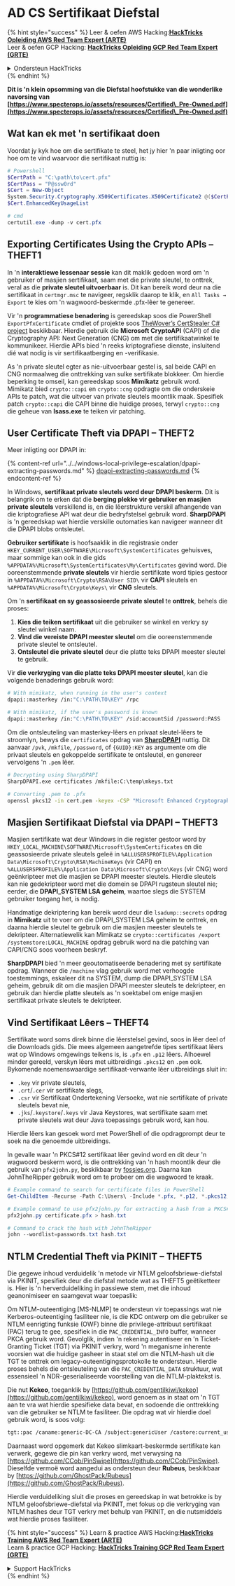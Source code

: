 # AD CS Sertifikaat Diefstal

{% hint style="success" %}
Leer & oefen AWS Hacking:<img src="/.gitbook/assets/arte.png" alt="" data-size="line">[**HackTricks Opleiding AWS Red Team Expert (ARTE)**](https://training.hacktricks.xyz/courses/arte)<img src="/.gitbook/assets/arte.png" alt="" data-size="line">\
Leer & oefen GCP Hacking: <img src="/.gitbook/assets/grte.png" alt="" data-size="line">[**HackTricks Opleiding GCP Red Team Expert (GRTE)**<img src="/.gitbook/assets/grte.png" alt="" data-size="line">](https://training.hacktricks.xyz/courses/grte)

<details>

<summary>Ondersteun HackTricks</summary>

* Kyk na die [**subskripsie planne**](https://github.com/sponsors/carlospolop)!
* **Sluit aan by die** 💬 [**Discord groep**](https://discord.gg/hRep4RUj7f) of die [**telegram groep**](https://t.me/peass) of **volg** ons op **Twitter** 🐦 [**@hacktricks\_live**](https://twitter.com/hacktricks\_live)**.**
* **Deel hacking truuks deur PRs in te dien na die** [**HackTricks**](https://github.com/carlospolop/hacktricks) en [**HackTricks Cloud**](https://github.com/carlospolop/hacktricks-cloud) github repos.

</details>
{% endhint %}

**Dit is 'n klein opsomming van die Diefstal hoofstukke van die wonderlike navorsing van [https://www.specterops.io/assets/resources/Certified\_Pre-Owned.pdf](https://www.specterops.io/assets/resources/Certified\_Pre-Owned.pdf)**


## Wat kan ek met 'n sertifikaat doen

Voordat jy kyk hoe om die sertifikate te steel, het jy hier 'n paar inligting oor hoe om te vind waarvoor die sertifikaat nuttig is:
```powershell
# Powershell
$CertPath = "C:\path\to\cert.pfx"
$CertPass = "P@ssw0rd"
$Cert = New-Object
System.Security.Cryptography.X509Certificates.X509Certificate2 @($CertPath, $CertPass)
$Cert.EnhancedKeyUsageList

# cmd
certutil.exe -dump -v cert.pfx
```
## Exporting Certificates Using the Crypto APIs – THEFT1

In 'n **interaktiewe lessenaar sessie** kan dit maklik gedoen word om 'n gebruiker of masjien sertifikaat, saam met die private sleutel, te onttrek, veral as die **private sleutel uitvoerbaar** is. Dit kan bereik word deur na die sertifikaat in `certmgr.msc` te navigeer, regsklik daarop te klik, en `All Tasks → Export` te kies om 'n wagwoord-beskermde .pfx-lêer te genereer.

Vir 'n **programmatiese benadering** is gereedskap soos die PowerShell `ExportPfxCertificate` cmdlet of projekte soos [TheWover’s CertStealer C# project](https://github.com/TheWover/CertStealer) beskikbaar. Hierdie gebruik die **Microsoft CryptoAPI** (CAPI) of die Cryptography API: Next Generation (CNG) om met die sertifikaatwinkel te kommunikeer. Hierdie APIs bied 'n reeks kriptografiese dienste, insluitend dié wat nodig is vir sertifikaatberging en -verifikasie.

As 'n private sleutel egter as nie-uitvoerbaar gestel is, sal beide CAPI en CNG normaalweg die onttrekking van sulke sertifikate blokkeer. Om hierdie beperking te omseil, kan gereedskap soos **Mimikatz** gebruik word. Mimikatz bied `crypto::capi` en `crypto::cng` opdragte om die onderskeie APIs te patch, wat die uitvoer van private sleutels moontlik maak. Spesifiek patch `crypto::capi` die CAPI binne die huidige proses, terwyl `crypto::cng` die geheue van **lsass.exe** te teiken vir patching.

## User Certificate Theft via DPAPI – THEFT2

Meer inligting oor DPAPI in:

{% content-ref url="../../windows-local-privilege-escalation/dpapi-extracting-passwords.md" %}
[dpapi-extracting-passwords.md](../../windows-local-privilege-escalation/dpapi-extracting-passwords.md)
{% endcontent-ref %}

In Windows, **sertifikaat private sleutels word deur DPAPI beskerm**. Dit is belangrik om te erken dat die **berging plekke vir gebruiker en masjien private sleutels** verskillend is, en die lêerstrukture verskil afhangende van die kriptografiese API wat deur die bedryfstelsel gebruik word. **SharpDPAPI** is 'n gereedskap wat hierdie verskille outomaties kan navigeer wanneer dit die DPAPI blobs ontsleutel.

**Gebruiker sertifikate** is hoofsaaklik in die registrasie onder `HKEY_CURRENT_USER\SOFTWARE\Microsoft\SystemCertificates` gehuisves, maar sommige kan ook in die gids `%APPDATA%\Microsoft\SystemCertificates\My\Certificates` gevind word. Die ooreenstemmende **private sleutels** vir hierdie sertifikate word tipies gestoor in `%APPDATA%\Microsoft\Crypto\RSA\User SID\` vir **CAPI** sleutels en `%APPDATA%\Microsoft\Crypto\Keys\` vir **CNG** sleutels.

Om 'n **sertifikaat en sy geassosieerde private sleutel** te **onttrek**, behels die proses:

1. **Kies die teiken sertifikaat** uit die gebruiker se winkel en verkry sy sleutel winkel naam.
2. **Vind die vereiste DPAPI meester sleutel** om die ooreenstemmende private sleutel te ontsleutel.
3. **Ontsleutel die private sleutel** deur die platte teks DPAPI meester sleutel te gebruik.

Vir **die verkryging van die platte teks DPAPI meester sleutel**, kan die volgende benaderings gebruik word:
```bash
# With mimikatz, when running in the user's context
dpapi::masterkey /in:"C:\PATH\TO\KEY" /rpc

# With mimikatz, if the user's password is known
dpapi::masterkey /in:"C:\PATH\TO\KEY" /sid:accountSid /password:PASS
```
Om die ontsleuteling van masterkey-lêers en privaat sleutel-lêers te stroomlyn, bewys die `certificates` opdrag van [**SharpDPAPI**](https://github.com/GhostPack/SharpDPAPI) nuttig. Dit aanvaar `/pvk`, `/mkfile`, `/password`, of `{GUID}:KEY` as argumente om die privaat sleutels en gekoppelde sertifikate te ontsleutel, en genereer vervolgens 'n `.pem` lêer.
```bash
# Decrypting using SharpDPAPI
SharpDPAPI.exe certificates /mkfile:C:\temp\mkeys.txt

# Converting .pem to .pfx
openssl pkcs12 -in cert.pem -keyex -CSP "Microsoft Enhanced Cryptographic Provider v1.0" -export -out cert.pfx
```
## Masjien Sertifikaat Diefstal via DPAPI – THEFT3

Masjien sertifikate wat deur Windows in die register gestoor word by `HKEY_LOCAL_MACHINE\SOFTWARE\Microsoft\SystemCertificates` en die geassosieerde private sleutels geleë in `%ALLUSERSPROFILE%\Application Data\Microsoft\Crypto\RSA\MachineKeys` (vir CAPI) en `%ALLUSERSPROFILE%\Application Data\Microsoft\Crypto\Keys` (vir CNG) word geënkripteer met die masjien se DPAPI meester sleutels. Hierdie sleutels kan nie gedekripteer word met die domein se DPAPI rugsteun sleutel nie; eerder, die **DPAPI_SYSTEM LSA geheim**, waartoe slegs die SYSTEM gebruiker toegang het, is nodig.

Handmatige dekriptering kan bereik word deur die `lsadump::secrets` opdrag in **Mimikatz** uit te voer om die DPAPI_SYSTEM LSA geheim te onttrek, en daarna hierdie sleutel te gebruik om die masjien meester sleutels te dekripteer. Alternatiewelik kan Mimikatz se `crypto::certificates /export /systemstore:LOCAL_MACHINE` opdrag gebruik word na die patching van CAPI/CNG soos voorheen beskryf.

**SharpDPAPI** bied 'n meer geoutomatiseerde benadering met sy sertifikate opdrag. Wanneer die `/machine` vlag gebruik word met verhoogde toestemmings, eskaleer dit na SYSTEM, dump die DPAPI_SYSTEM LSA geheim, gebruik dit om die masjien DPAPI meester sleutels te dekripteer, en gebruik dan hierdie platte sleutels as 'n soektabel om enige masjien sertifikaat private sleutels te dekripteer.

## Vind Sertifikaat Lêers – THEFT4

Sertifikate word soms direk binne die lêerstelsel gevind, soos in lêer deel of die Downloads gids. Die mees algemeen aangetrefde tipes sertifikaat lêers wat op Windows omgewings teikens is, is `.pfx` en `.p12` lêers. Alhoewel minder gereeld, verskyn lêers met uitbreidings `.pkcs12` en `.pem` ook. Bykomende noemenswaardige sertifikaat-verwante lêer uitbreidings sluit in:
- `.key` vir private sleutels,
- `.crt`/`.cer` vir sertifikate slegs,
- `.csr` vir Sertifikaat Ondertekening Versoeke, wat nie sertifikate of private sleutels bevat nie,
- `.jks`/`.keystore`/`.keys` vir Java Keystores, wat sertifikate saam met private sleutels wat deur Java toepassings gebruik word, kan hou.

Hierdie lêers kan gesoek word met PowerShell of die opdragprompt deur te soek na die genoemde uitbreidings.

In gevalle waar 'n PKCS#12 sertifikaat lêer gevind word en dit deur 'n wagwoord beskerm word, is die onttrekking van 'n hash moontlik deur die gebruik van `pfx2john.py`, beskikbaar by [fossies.org](https://fossies.org/dox/john-1.9.0-jumbo-1/pfx2john_8py_source.html). Daarna kan JohnTheRipper gebruik word om te probeer om die wagwoord te kraak.
```powershell
# Example command to search for certificate files in PowerShell
Get-ChildItem -Recurse -Path C:\Users\ -Include *.pfx, *.p12, *.pkcs12, *.pem, *.key, *.crt, *.cer, *.csr, *.jks, *.keystore, *.keys

# Example command to use pfx2john.py for extracting a hash from a PKCS#12 file
pfx2john.py certificate.pfx > hash.txt

# Command to crack the hash with JohnTheRipper
john --wordlist=passwords.txt hash.txt
```
## NTLM Credential Theft via PKINIT – THEFT5

Die gegewe inhoud verduidelik 'n metode vir NTLM geloofsbriewe-diefstal via PKINIT, spesifiek deur die diefstal metode wat as THEFT5 geëtiketteer is. Hier is 'n herverduideliking in passiewe stem, met die inhoud geanonimiseer en saamgevat waar toepaslik:

Om NTLM-outeentiging [MS-NLMP] te ondersteun vir toepassings wat nie Kerberos-outeentiging fasiliteer nie, is die KDC ontwerp om die gebruiker se NTLM eenrigting funksie (OWF) binne die privilege-attribuut sertifikaat (PAC) terug te gee, spesifiek in die `PAC_CREDENTIAL_INFO` buffer, wanneer PKCA gebruik word. Gevolglik, indien 'n rekening autentiseer en 'n Ticket-Granting Ticket (TGT) via PKINIT verkry, word 'n meganisme inherente voorsien wat die huidige gasheer in staat stel om die NTLM-hash uit die TGT te onttrek om legacy-outeentigingsprotokolle te ondersteun. Hierdie proses behels die ontsleuteling van die `PAC_CREDENTIAL_DATA` struktuur, wat essensieel 'n NDR-geserialiseerde voorstelling van die NTLM-plaktekst is.

Die nut **Kekeo**, toeganklik by [https://github.com/gentilkiwi/kekeo](https://github.com/gentilkiwi/kekeo), word genoem as in staat om 'n TGT aan te vra wat hierdie spesifieke data bevat, en sodoende die onttrekking van die gebruiker se NTLM te fasiliteer. Die opdrag wat vir hierdie doel gebruik word, is soos volg:
```bash
tgt::pac /caname:generic-DC-CA /subject:genericUser /castore:current_user /domain:domain.local
```
Daarnaast word opgemerk dat Kekeo slimkaart-beskermde sertifikate kan verwerk, gegewe die pin kan verkry word, met verwysing na [https://github.com/CCob/PinSwipe](https://github.com/CCob/PinSwipe). Dieselfde vermoë word aangedui as ondersteun deur **Rubeus**, beskikbaar by [https://github.com/GhostPack/Rubeus](https://github.com/GhostPack/Rubeus).

Hierdie verduideliking sluit die proses en gereedskap in wat betrokke is by NTLM geloofsbriewe-diefstal via PKINIT, met fokus op die verkryging van NTLM hashes deur TGT verkry met behulp van PKINIT, en die nutsmiddels wat hierdie proses fasiliteer.

{% hint style="success" %}
Learn & practice AWS Hacking:<img src="/.gitbook/assets/arte.png" alt="" data-size="line">[**HackTricks Training AWS Red Team Expert (ARTE)**](https://training.hacktricks.xyz/courses/arte)<img src="/.gitbook/assets/arte.png" alt="" data-size="line">\
Learn & practice GCP Hacking: <img src="/.gitbook/assets/grte.png" alt="" data-size="line">[**HackTricks Training GCP Red Team Expert (GRTE)**<img src="/.gitbook/assets/grte.png" alt="" data-size="line">](https://training.hacktricks.xyz/courses/grte)

<details>

<summary>Support HackTricks</summary>

* Check the [**subscription plans**](https://github.com/sponsors/carlospolop)!
* **Join the** 💬 [**Discord group**](https://discord.gg/hRep4RUj7f) or the [**telegram group**](https://t.me/peass) or **follow** us on **Twitter** 🐦 [**@hacktricks\_live**](https://twitter.com/hacktricks\_live)**.**
* **Share hacking tricks by submitting PRs to the** [**HackTricks**](https://github.com/carlospolop/hacktricks) and [**HackTricks Cloud**](https://github.com/carlospolop/hacktricks-cloud) github repos.

</details>
{% endhint %}
